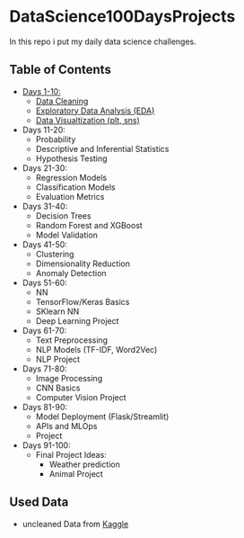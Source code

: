 # DataScience100DaysProjects

In this repo i put my daily data science challenges.

## Table of Contents

- [Days 1-10:](https://github.com/Ben-physics-dotcom/DataScience100DaysProjects/tree/main/D_1_10)
  - [Data Cleaning](https://github.com/Ben-physics-dotcom/DataScience100DaysProjects/blob/main/D_1_10/Data_Cleaning.ipynb)
  - [Exploratory Data Analysis (EDA)](https://github.com/Ben-physics-dotcom/DataScience100DaysProjects/blob/main/D_1_10/EDA.ipynb)
  - [Data Visualtization (plt, sns)](https://github.com/Ben-physics-dotcom/DataScience100DaysProjects/blob/main/D_1_10/Data_vis.ipynb)
- Days 11-20:
  - Probability
  - Descriptive and Inferential Statistics
  - Hypothesis Testing
- Days 21-30:
  - Regression Models
  - Classification Models
  - Evaluation Metrics
- Days 31-40:
  - Decision Trees
  - Random Forest and XGBoost
  - Model Validation
- Days 41-50:
  - Clustering
  - Dimensionality Reduction
  - Anomaly Detection
- Days 51-60:
  - NN
  - TensorFlow/Keras Basics
  - SKlearn NN
  - Deep Learning Project
- Days 61-70:
  - Text Preprocessing
  - NLP Models (TF-IDF, Word2Vec)
  - NLP Project
- Days 71-80:
  - Image Processing
  - CNN Basics
  - Computer Vision Project
- Days 81-90:
  - Model Deployment (Flask/Streamlit)
  - APIs and MLOps
  - Project
- Days 91-100:
  - Final Project Ideas:
    - Weather prediction
    - Animal Project

## Used Data

- uncleaned Data from [Kaggle](https://www.kaggle.com/datasets/ehtishamsadiq/uncleaned-laptop-price-dataset)
